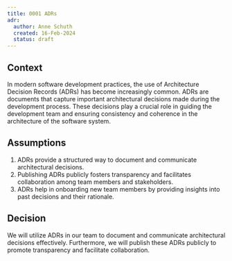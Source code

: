 ```yaml
---
title: 0001 ADRs
adr:
  author: Anne Schuth
  created: 16-Feb-2024
  status: draft
---
```


## Context

In modern software development practices, the use of Architecture Decision Records (ADRs) has become increasingly
common. ADRs are documents that capture important architectural decisions made during the development process. These
decisions play a crucial role in guiding the development team and ensuring consistency and coherence in the architecture
of the software system.

## Assumptions

1. ADRs provide a structured way to document and communicate architectural decisions.
2. Publishing ADRs publicly fosters transparency and facilitates collaboration among team members and stakeholders.
3. ADRs help in onboarding new team members by providing insights into past decisions and their rationale.

## Decision

We will utilize ADRs in our team to document and communicate architectural decisions effectively. Furthermore, we
will publish these ADRs publicly to promote transparency and facilitate collaboration.
